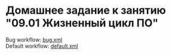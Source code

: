 # Домашнее задание к занятию "09.01 Жизненный цикл ПО"

Bug workflow: [bug.xml](bug.xml)  
Default workflow: [default.xml](default.xml)
